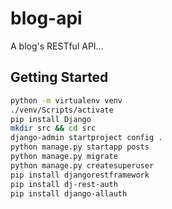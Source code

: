 # blog-api

A blog's RESTful API...

## Getting Started

```bash
python -m virtualenv venv
./venv/Scripts/activate
pip install Django
mkdir src && cd src
django-admin startproject config .
python manage.py startapp posts
python manage.py migrate
python manage.py createsuperuser
pip install djangorestframework
pip install dj-rest-auth
pip install django-allauth
```